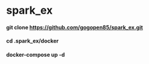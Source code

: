 # spark_ex

#### git clone https://github.com/gogopen85/spark_ex.git
#### cd .spark_ex/docker
#### docker-compose up -d

